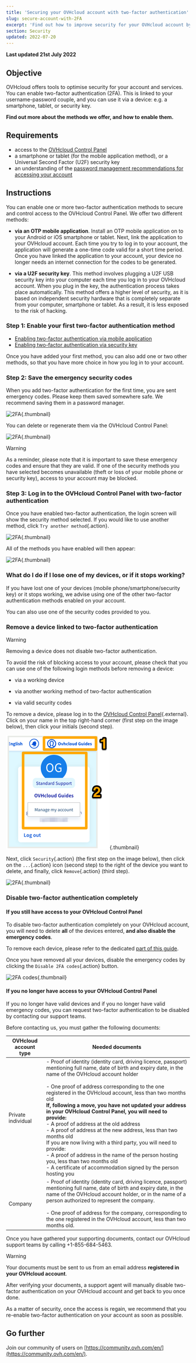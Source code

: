 ```yaml
---
title: 'Securing your OVHcloud account with two-factor authentication'
slug: secure-account-with-2FA
excerpt: 'Find out how to improve security for your OVHcloud account by enabling two-factor authentication'
section: Security
updated: 2022-07-20
---
```


**Last updated 21st July 2022**

## Objective

OVHcloud offers tools to optimise security for your account and services.
You can enable two-factor authentication (2FA). This is linked to your username-password couple, and you can use it via a device: e.g. a smartphone, tablet, or security key. 

**Find out more about the methods we offer, and how to enable them.**

## Requirements

- access to the [OVHcloud Control Panel](https://ca.ovh.com/auth/?action=gotomanager&from=https://www.ovh.com/world/&ovhSubsidiary=we)
- a smartphone or tablet (for the mobile application method), or a Universal Second Factor (U2F) security key
- an understanding of the [password management recommendations for accessing your account](https://docs.ovh.com/us/en/customer/manage-password/)

## Instructions

You can enable one or more two-factor authentication methods to secure and control access to the OVHcloud Control Panel.
We offer two different methods:

- **via an OTP mobile application**. Install an OTP mobile application on to your Android or iOS smartphone or tablet. Next, link the application to your OVHcloud account. Each time you try to log in to your account, the application will generate a one-time code valid for a short time period.
Once you have linked the application to your account, your device no longer needs an internet connection for the codes to be generated.

- **via a U2F security key**. This method involves plugging a U2F USB security key into your computer each time you log in to your OVHcloud account. When you plug in the key, the authentication process takes place automatically. This method offers a higher level of security, as it is based on independent security hardware that is completely separate from your computer, smartphone or tablet. As a result, it is less exposed to the risk of hacking.

### Step 1: Enable your first two-factor authentication method

- [Enabling two-factor authentication via mobile application](https://docs.ovh.com/us/en/customer/enable-two-factor-authentication-via-mobile-application/)
- [Enabling two-factor authentication via security key](https://docs.ovh.com/us/en/customer/enable-two-factor-authentication-via-security-key/)

Once you have added your first method, you can also add one or two other methods, so that you have more choice in how you log in to your account.

### Step 2: Save the emergency security codes

When you add two-factor authentication for the first time, you are sent emergency codes. Please keep them saved somewhere safe. We recommend saving them in a password manager.

![2FA](images/2facodes.png){.thumbnail}

You can delete or regenerate them via the OVHcloud Control Panel:

![2FA](images/2facodesaction.png){.thumbnail}

> [!warning]
>
> As a reminder, please note that it is important to save these emergency codes and ensure that they are valid. If one of the security methods you have selected becomes unavailable (theft or loss of your mobile phone or security key), access to your account may be blocked.
> 

### Step 3: Log in to the OVHcloud Control Panel with two-factor authentication

Once you have enabled two-factor authentication, the login screen will show the security method selected. If you would like to use another method, click `Try another method`{.action}.

![2FA](images/mobile_auth.png){.thumbnail}

All of the methods you have enabled will then appear:

![2FA](images/backupcode_auth.png){.thumbnail}

### What do I do if I lose one of my devices, or if it stops working?

If you have lost one of your devices (mobile phone/smartphone/security key) or it stops working, we advise using one of the other two-factor authentication methods enabled on your account.

You can also use one of the security codes provided to you. 

### Remove a device linked to two-factor authentication <a name="delete-device"></a>

> [!warning]
>
> Removing a device does not disable two-factor authentication. 
> 
> To avoid the risk of blocking access to your account, please check that you can use one of the following login methods before removing a device:
> 
> - via a working device
> 
> - via another working method of two-factor authentication 
> 
> - via valid security codes
> 

To remove a device, please log in to the [OVHcloud Control Panel](https://ca.ovh.com/auth/?action=gotomanager&from=https://www.ovh.com/world/&ovhSubsidiary=we){.external}. Click on your name in the top right-hand corner (first step on the image below), then click your initials (second step). 

![2FA](images/hub2FAb.png){.thumbnail}

Next, click `Security`{.action} (the first step on the image below), then click on the `...`{.action} icon (second step) to the right of the device you want to delete, and finally, click `Remove`{.action} (third step).

![2FA](images/remove_auth.png){.thumbnail}

### Disable two-factor authentication completely <a name="disable-2fa"></a>

#### If you still have access to your OVHcloud Control Panel

To disable two-factor authentication completely on your OVHcloud account, you will need to delete **all** of the devices entered, **and also disable the emergency codes**.

To remove each device, please refer to the dedicated [part of this guide](#delete-device).

Once you have removed all your devices, disable the emergency codes by clicking the `Disable 2FA codes`{.action}  button.

![2FA codes](images/disabling-codes.png){.thumbnail}

#### If you no longer have access to your OVHcloud Control Panel

If you no longer have valid devices and if you no longer have valid emergency codes, you can request two-factor authentication to be disabled by contacting our support teams.

Before contacting us, you must gather the following documents:

|OVHcloud account type|Needed documents|
|---|---|
|Private individual|- Proof of identity (identity card, driving licence, passport) mentioning full name, date of birth and expiry date, in the name of the OVHcloud account holder<br><br>- One proof of address corresponding to the one registered in the OVHcloud account, less than two months old<br>**If, following a move, you have not updated your address in your OVHcloud Control Panel, you will need to provide:**<br>- A proof of address at the old address<br>- A proof of address at the new address, less than two months old<br>If you are now living with a third party, you will need to provide:<br>- A proof of address in the name of the person hosting you, less than two months old<br>- A certificate of accommodation signed by the person hosting you|
|Company|- Proof of identity (identity card, driving licence, passport) mentioning full name, date of birth and expiry date, in the name of the OVHcloud account holder, or in the name of a person authorized to represent the company.<br><br>- One proof of address for the company, corresponding to the one registered in the OVHcloud account, less than two months old. |

Once you have gathered your supporting documents, contact our OVHcloud support teams by calling +1-855-684-5463. 

> [!warning]
>
> Your documents must be sent to us from an email address **registered in your OVHcloud account**.

After verifying your documents, a support agent will manually disable two-factor authentication on your OVHcloud account and get back to you once done.

As a matter of security, once the access is regain, we recommend that you re-enable two-factor authentication on your account as soon as possible.

## Go further

Join our community of users on [https://community.ovh.com/en/](https://community.ovh.com/en/).